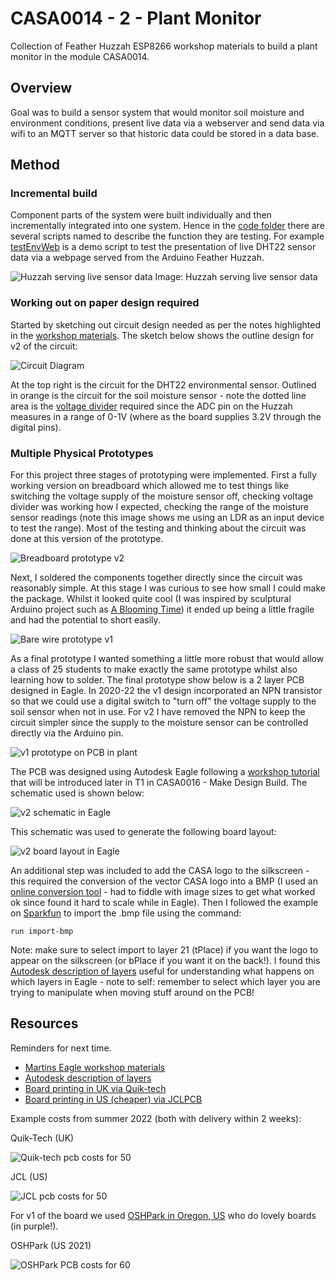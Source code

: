 # CASA0014 - 2 - Plant Monitor

Collection of Feather Huzzah ESP8266 workshop materials to build a plant monitor in the module CASA0014.

## Overview

Goal was to build a sensor system that would monitor soil moisture and environment conditions, present live data via a webserver and send data via wifi to an MQTT server so that historic data could be stored in a data base.

## Method

### Incremental build

Component parts of the system were built individually and then incrementally integrated into one system. Hence in the [code folder](/plantMonitor/code/) there are several scripts named to describe the function they are testing. For example [testEnvWeb](/plantMonitor/code/testEnvWeb/) is a demo script to test the presentation of live DHT22 sensor data via a webpage served from the Arduino Feather Huzzah.

![Huzzah serving live sensor data](https://workshops.cetools.org/codelabs/CASA0014-2-Plant-Monitor/img/46740a3e7c45dbef.jpeg)
Image: Huzzah serving live sensor data

### Working out on paper design required

Started by sketching out circuit design needed as per the notes highlighted in the [workshop materials](https://workshops.cetools.org/codelabs/CASA0014-2-Plant-Monitor/). The sketch below shows the outline design for v2 of the circuit:

![Circuit Diagram](/plantMonitor/assets/sketch.jpeg)

At the top right is the circuit for the DHT22 environmental sensor. Outlined in orange is the circuit for the soil moisture sensor - note the dotted line area is the [voltage divider](https://learn.sparkfun.com/tutorials/voltage-dividers/all) required since the ADC pin on the Huzzah measures in a range of 0-1V (where as the board supplies 3.2V through the digital pins).

### Multiple Physical Prototypes

For this project three stages of prototyping were implemented. First a fully working version on breadboard which allowed me to test things like switching the voltage supply of the moisture sensor off, checking voltage divider was working how I expected, checking the range of the moisture sensor readings (note this image shows me using an LDR as an input device to test the range). Most of the testing and thinking about the circuit was done at this version of the prototype.

![Breadboard prototype v2](/plantMonitor/assets/p1.jpeg)

Next, I soldered the components together directly since the circuit was reasonably simple. At this stage I was curious to see how small I could make the package. Whilst it looked quite cool (I was inspired by sculptural Arduino project such as [A Blooming Time](https://www.hackster.io/samsingsong77/a-blooming-time-ff599f)) it ended up being a little fragile and had the potential to short easily.

![Bare wire prototype v1](/plantMonitor/assets/p2.jpeg)

As a final prototype I wanted something a little more robust that would allow a class of 25 students to make exactly the same prototype whilst also learning how to solder. The final prototype show below is a 2 layer PCB designed in Eagle. In 2020-22 the v1 design incorporated an NPN transistor so that we could use a digital switch to "turn off" the voltage supply to the soil sensor when not in use. For v2 I have removed the NPN to keep the circuit simpler since the supply to the moisture sensor can be controlled directly via the Arduino pin.

![v1 prototype on PCB in plant](/plantMonitor/assets/p3.jpeg)

The PCB was designed using Autodesk Eagle following a [workshop tutorial](https://workshops.cetools.org/codelabs/CASA0016-Workshop-7/) that will be introduced later in T1 in CASA0016 - Make Design Build. The schematic used is shown below:

![v2 schematic in Eagle](/plantMonitor/assets/schematic.png)

This schematic was used to generate the following board layout:

![v2 board layout in Eagle](/plantMonitor/assets/PCB.png)

An additional step was included to add the CASA logo to the silkscreen - this required the conversion of the vector CASA logo into a BMP (I used an [online conversion tool](https://image.online-convert.com/convert-to-bmp) - had to fiddle with image sizes to get what worked ok since found it hard to scale while in Eagle). Then I followed the example on [Sparkfun](https://learn.sparkfun.com/tutorials/importing-custom-images-into-eagle/method-3-import-bmp) to import the .bmp file using the command:

```
run import-bmp
``` 

Note: make sure to select import to layer 21 (tPlace) if you want the logo to appear on the silkscreen (or bPlace if you want it on the back!). I found this [Autodesk description of layers](https://www.autodesk.com/products/eagle/blog/every-layer-explained-autodesk-eagle/) useful for understanding what happens on which layers in Eagle - note to self: remember to select which layer you are trying to manipulate when moving stuff around on the PCB!


## Resources

Reminders for next time.

 - [Martins Eagle workshop materials](https://workshops.cetools.org/codelabs/CASA0016-Workshop-7/)
 - [Autodesk description of layers](https://www.autodesk.com/products/eagle/blog/every-layer-explained-autodesk-eagle/)
 - [Board printing in UK via Quik-tech](https://www.quick-teck.co.uk/)
 - [Board printing in US (cheaper) via JCLPCB](https://jlcpcb.com/)

Example costs from summer 2022 (both with delivery within 2 weeks):

Quik-Tech (UK)

![Quik-tech pcb costs for 50](/plantMonitor/assets/pcbQuik.png)

JCL (US)

![JCL pcb costs for 50](/plantMonitor/assets/pcbJCL.png)

For v1 of the board we used [OSHPark in Oregon, US](https://oshpark.com/) who do lovely boards (in purple!).

OSHPark (US 2021)

![OSHPark PCB costs for 60](/plantMonitor/assets/pcbOsh.png)